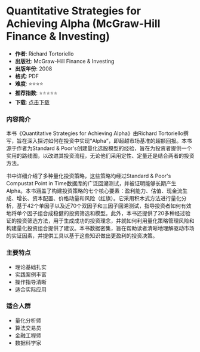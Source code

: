 # Quantitative Strategies for Achieving Alpha (McGraw-Hill Finance & Investing)

- **作者**: Richard Tortoriello
- **出版社**: McGraw-Hill Finance & Investing
- **出版年份**: 2008
- **格式**: PDF
- **难度**: ⭐⭐⭐⭐
- **推荐指数**: ⭐⭐⭐⭐⭐
- **下载**: [点击下载](https://asset.quant-wiki.com/pdf/Quantitative%2520Strategies%2520for%2520Achieving%2520Alpha%2520%28McGraw-Hill%2520Finance%2520%2526%2520Investing.pdf)

### 内容简介

本书《Quantitative Strategies for Achieving Alpha》由Richard Tortoriello撰写，旨在深入探讨如何在投资中实现“Alpha”，即超越市场基准的超额回报。本书源于作者为Standard & Poor's创建量化选股模型的经验，旨在为投资者提供一个实用的路线图，以改进其投资流程，无论他们采用定性、定量还是结合两者的投资方法。

书中详细介绍了多种量化投资策略，这些策略均经过Standard & Poor's Compustat Point in Time数据库的广泛回溯测试，并被证明能够长期产生Alpha。本书涵盖了构建投资策略的七个核心要素：盈利能力、估值、现金流生成、增长、资本配置、价格动量和风险（红旗）。它采用积木式方法进行量化分析，基于42个单因子以及近70个双因子和三因子回溯测试，指导投资者如何有效地将单个因子组合成稳健的投资筛选和模型。此外，本书还提供了20多种经过验证的投资筛选方法，用于生成成功的投资理念，并就如何利用量化策略管理风险和构建量化投资组合提供了建议。本书数据密集，旨在帮助读者清晰地理解驱动市场的实证因素，并提供工具以基于这些知识做出更盈利的投资决策。

### 主要特点

- 理论基础扎实
- 实践案例丰富
- 操作指导清晰
- 适合实际应用

### 适合人群

- 量化分析师
- 算法交易员
- 金融工程师
- 数据科学家